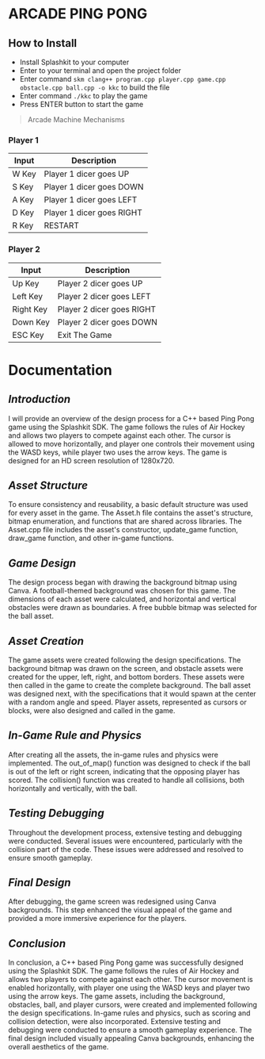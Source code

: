 # ARCADE PING PONG

## How to Install

- Install Splashkit to your computer 
- Enter to your terminal and open the project folder
- Enter command `skm clang++ program.cpp player.cpp game.cpp obstacle.cpp ball.cpp -o kkc` to build the file
- Enter command `./kkc` to play the game
- Press ENTER button to start the game 

> Arcade Machine Mechanisms
### **Player 1**   

| Input | Description |     
| --- | ----------- |   
| W Key | Player 1 dicer goes UP |          
| S Key | Player 1 dicer goes DOWN |
| A Key | Player 1 dicer goes LEFT |          
| D Key | Player 1 dicer goes RIGHT |
| R Key | RESTART |

### **Player 2**   

| Input | Description |     
| --- | ----------- |   
| Up Key | Player 2 dicer goes UP |          
| Left Key | Player 2 dicer goes LEFT |
| Right Key | Player 2 dicer goes RIGHT |          
| Down Key | Player 2 dicer goes DOWN |
| ESC Key | Exit The Game |



# Documentation 

## _Introduction_

I will provide an overview of the design process for a C++ based Ping Pong game
using the Splashkit SDK. The game follows the rules of Air Hockey and allows two players to
compete against each other. The cursor is allowed to move horizontally, and player one controls
their movement using the WASD keys, while player two uses the arrow keys. The game is
designed for an HD screen resolution of 1280x720.

## _Asset Structure_

To ensure consistency and reusability, a basic default structure was used for every asset in the
game. The Asset.h file contains the asset's structure, bitmap enumeration, and functions that
are shared across libraries. The Asset.cpp file includes the asset's constructor, update_game
function, draw_game function, and other in-game functions.

## _Game Design_

The design process began with drawing the background bitmap using Canva. A football-themed
background was chosen for this game. The dimensions of each asset were calculated, and
horizontal and vertical obstacles were drawn as boundaries. A free bubble bitmap was selected
for the ball asset.

## _Asset Creation_

The game assets were created following the design specifications. The background bitmap was
drawn on the screen, and obstacle assets were created for the upper, left, right, and bottom
borders. These assets were then called in the game to create the complete background.
The ball asset was designed next, with the specifications that it would spawn at the center with
a random angle and speed. Player assets, represented as cursors or blocks, were also
designed and called in the game.

## _In-Game Rule and Physics_

After creating all the assets, the in-game rules and physics were implemented. The
out_of_map() function was designed to check if the ball is out of the left or right screen,
indicating that the opposing player has scored. The collision() function was created to handle all
collisions, both horizontally and vertically, with the ball.

## _Testing Debugging_

Throughout the development process, extensive testing and debugging were conducted.
Several issues were encountered, particularly with the collision part of the code. These issues
were addressed and resolved to ensure smooth gameplay.

## _Final Design_

After debugging, the game screen was redesigned using Canva backgrounds. This step
enhanced the visual appeal of the game and provided a more immersive experience for the
players.

## _Conclusion_

In conclusion, a C++ based Ping Pong game was successfully designed using the Splashkit
SDK. The game follows the rules of Air Hockey and allows two players to compete against each
other. The cursor movement is enabled horizontally, with player one using the WASD keys and
player two using the arrow keys. The game assets, including the background, obstacles, ball,
and player cursors, were created and implemented following the design specifications. In-game
rules and physics, such as scoring and collision detection, were also incorporated. Extensive
testing and debugging were conducted to ensure a smooth gameplay experience. The final
design included visually appealing Canva backgrounds, enhancing the overall aesthetics of the
game.



